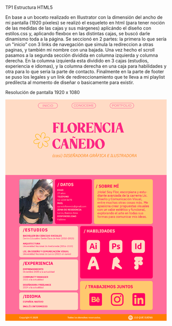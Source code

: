 TP1 Estructura HTML5

En base a un boceto realizado en Illustrator con la dimensión del ancho de mi pantalla (1920 píxeles) se realizó el esqueleto en html (para tener noción de las medidas de las cajas y sus márgenes) aplicándo el diseño con estilos.css y, aplicando flexbox en las distintas cajas, se buscó darle dinamismo toda a la página. Se seccionó en 2 partes: la primera lo que sería un "inicio" con 3 links de navegación que simula la redireccion a otras paginas, y también mi nombre con una bajada.
Una vez hecho el scroll pasamos a la segunda sección dividida en columna izquierda y columna derecha. En la columna izquierda esta dividido en 3 cajas (estudios, experiencia e idiomas), y la columna derecha en una caja para habilidades y otra para lo que seria la parte de contacto.
Finalmente en la parte de footer se puso los legales y un link de redireccionamiento que te lleva a mi playlist predilecta al momento de diseñar o basicamente para existir.

Resolución de pantalla 1920 x 1080

![Boceto](img/boceto_del_cv.jpg)

